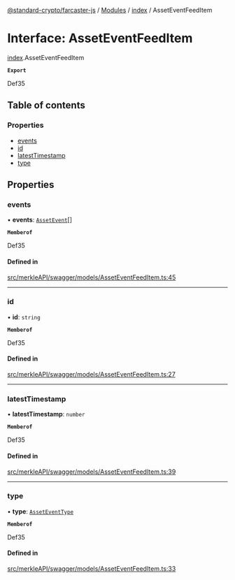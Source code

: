 [@standard-crypto/farcaster-js](../README.md) / [Modules](../modules.md) / [index](../modules/index.md) / AssetEventFeedItem

# Interface: AssetEventFeedItem

[index](../modules/index.md).AssetEventFeedItem

**`Export`**

Def35

## Table of contents

### Properties

- [events](index.AssetEventFeedItem.md#events)
- [id](index.AssetEventFeedItem.md#id)
- [latestTimestamp](index.AssetEventFeedItem.md#latesttimestamp)
- [type](index.AssetEventFeedItem.md#type)

## Properties

### events

• **events**: [`AssetEvent`](index.AssetEvent.md)[]

**`Memberof`**

Def35

#### Defined in

[src/merkleAPI/swagger/models/AssetEventFeedItem.ts:45](https://github.com/standard-crypto/farcaster-js/blob/main/src/merkleAPI/swagger/models/AssetEventFeedItem.ts#L45)

___

### id

• **id**: `string`

**`Memberof`**

Def35

#### Defined in

[src/merkleAPI/swagger/models/AssetEventFeedItem.ts:27](https://github.com/standard-crypto/farcaster-js/blob/main/src/merkleAPI/swagger/models/AssetEventFeedItem.ts#L27)

___

### latestTimestamp

• **latestTimestamp**: `number`

**`Memberof`**

Def35

#### Defined in

[src/merkleAPI/swagger/models/AssetEventFeedItem.ts:39](https://github.com/standard-crypto/farcaster-js/blob/main/src/merkleAPI/swagger/models/AssetEventFeedItem.ts#L39)

___

### type

• **type**: [`AssetEventType`](../modules/index.md#asseteventtype)

**`Memberof`**

Def35

#### Defined in

[src/merkleAPI/swagger/models/AssetEventFeedItem.ts:33](https://github.com/standard-crypto/farcaster-js/blob/main/src/merkleAPI/swagger/models/AssetEventFeedItem.ts#L33)
